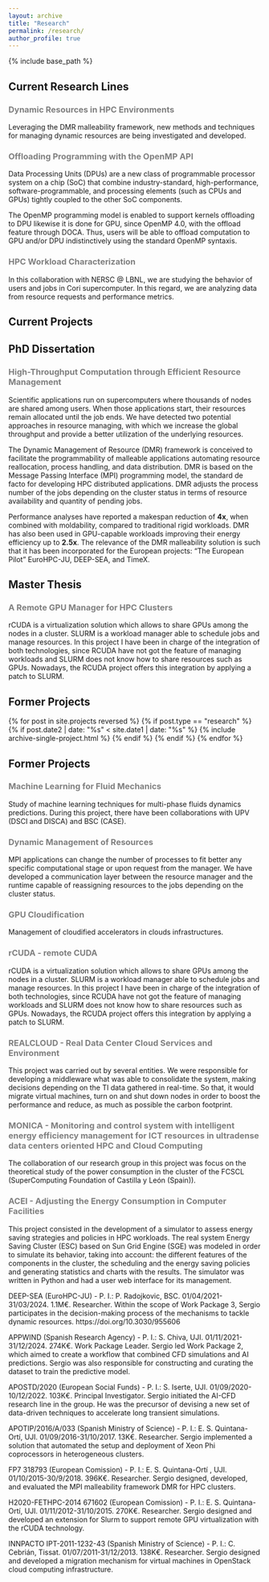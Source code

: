 ```yaml
---
layout: archive
title: "Research"
permalink: /research/
author_profile: true
---
```


{% include base_path %}

<h2>Current Research Lines</h2>
<h3 style="color:gray;">Dynamic Resources in HPC Environments</h3>
<p>Leveraging the DMR malleability framework, new methods and techniques for managing dynamic resources are being investigated and developed.</p>

<h3 style="color:gray;">Offloading Programming with the OpenMP API</h3>
<p>Data Processing Units (DPUs) are a new class of programmable processor system on a chip (SoC) that combine industry-standard, high-performance, software-programmable, and processing elements (such as CPUs and GPUs) tightly coupled to the other SoC components.</p>
<p>The OpenMP programming model is enabled to support kernels offloading to DPU likewise it is done for GPU, since OpenMP 4.0, with the offload feature through DOCA. Thus, users will be able to offload computation to GPU and/or DPU indistinctively using the standard OpenMP syntaxis.</p>

<h3 style="color:gray;">HPC Workload Characterization</h3>
<p>In this collaboration with NERSC @ LBNL, we are studying the behavior of users and jobs in Cori supercomputer.  In this regard, we are analyzing data from resource requests and performance metrics.</p>

<h2>Current Projects</h2>

<h2>PhD Dissertation</h2>
<h3 style="color:gray;">High-Throughput Computation through Efficient Resource Management</h3>
<p>Scientific applications run on supercomputers where thousands of nodes are shared among users. 
    When those applications start, their resources remain allocated until the job ends. 
    We have detected two potential approaches in resource managing, with which we increase the global throughput and provide a better utilization of the underlying resources.</p>
<p>The Dynamic Management of Resource (DMR) framework is conceived to facilitate the programmability of malleable applications automating resource reallocation, process handling, and data distribution. DMR is based on the Message Passing Interface (MPI) programming model, the standard de facto for developing HPC distributed applications. DMR adjusts the process number of the jobs depending on the cluster status in terms of resource availability and quantity of pending jobs.</p>
Performance analyses have reported a makespan reduction of <strong>4x</strong>, when combined with moldability, compared to traditional rigid workloads. DMR has also been used in GPU-capable workloads improving their energy efficiency up to <strong>2.5x</strong>.
The relevance of the DMR malleability solution is such that it has been incorporated for the European projects: “The European Pilot” EuroHPC-JU, DEEP-SEA, and TimeX.

<h2>Master Thesis</h2>
<h3 style="color:gray;">A Remote GPU Manager for HPC Clusters</h3>
<p>rCUDA is a virtualization solution which allows to share GPUs among the nodes in a cluster. SLURM is a workload manager able to schedule jobs and manage resources. 
    In this project I have been in charge of the integration of both technologies, 
    since RCUDA have not got the feature of managing workloads and SLURM does not know how to share resources such as GPUs. 
    Nowadays, the RCUDA project offers this integration by applying a patch to SLURM.</p>

<h2> Former Projects </h2>
{% for post in site.projects reversed %}
    {% if post.type == "research" %}
    {% if post.date2 | date: "%s" < site.date1 | date: "%s" %}
    {% include archive-single-project.html %}
    {% endif %}
    {% endif %}
{% endfor %}

<h2>Former Projects</h2>
<h3 style="color:gray;">Machine Learning for Fluid Mechanics</h3>
<p>Study of machine learning techniques for multi-phase fluids dynamics predictions. During this project, there have been collaborations with UPV (DSCI and DISCA) and BSC (CASE).</p>

<h3 style="color:gray;">Dynamic Management of Resources</h3>
<p>MPI applications can change the number of processes to fit better any specific computational stage or upon request from the manager. We have developed a communication layer between the resource manager and the runtime capable of reassigning resources to the jobs depending on the cluster status.</p>

<h3 style="color:gray;">GPU Cloudification</h3>
<p>Management of cloudified accelerators in clouds infrastructures.</p>

<h3 style="color:gray;">rCUDA - remote CUDA</h3>
<p>rCUDA is a virtualization solution which allows to share GPUs among the nodes in a cluster. SLURM is a workload manager able to schedule jobs and manage resources. In this project I have been in charge of the integration of both technologies, since RCUDA have not got the feature of managing workloads and SLURM does not know how to share resources such as GPUs. Nowadays, the RCUDA project offers this integration by applying a patch to SLURM.</p>

<h3 style="color:gray;">REALCLOUD - Real Data Center Cloud Services and Environment</h3>
<p>This project was carried out by several entities. We were responsible for developing a middleware what was able to consolidate the system, making decisions depending on the TI data gathered in real-time. So that, it would migrate virtual machines, turn on and shut down nodes in order to boost the performance and reduce, as much as possible the carbon footprint.</p>

<h3 style="color:gray;">MONICA - Monitoring and control system with intelligent energy efficiency management for ICT resources in ultradense data centers oriented HPC and Cloud Computing</h3>
<p>The collaboration of our research group in this project was focus on the theoretical study of the power consumption in the cluster of the FCSCL (SuperComputing Foundation of Castilla y León (Spain)).</p>

<h3 style="color:gray;">ACEI - Adjusting the Energy Consumption in Computer Facilities</h3>
<p>This project consisted in the development of a simulator to assess energy saving strategies and policies in HPC workloads. The real system Energy Saving Cluster (ESC) based on Sun Grid Engine (SGE) was modeled in order to simulate its behavior, taking into account: the different features of the components in the cluster, the scheduling and the energy saving policies and generating statistics and charts with the results. The simulator was written in Python and had a user web interface for its management.</p>





<p>DEEP-SEA (EuroHPC-JU) - P. I.: P. Radojkovic, BSC. 01/04/2021-31/03/2024. 1.1M€. Researcher. Within the scope of Work Package 3, Sergio participates in the decision-making process of the mechanisms to tackle dynamic resources. https://doi.org/10.3030/955606</p>
<p>APPWIND (Spanish Research Agency) - P. I.: S. Chiva, UJI. 01/11/2021-31/12/2024. 274K€. Work Package Leader. Sergio led Work Package 2, which aimed to create a workflow that combined CFD simulations and AI predictions. Sergio was also responsible for constructing and curating the dataset to train the predictive model.</p>
<p>APOSTD/2020 (European Social Funds) - P. I.: S. Iserte, UJI. 01/09/2020-10/12/2022. 103K€. Principal Investigator. Sergio initiated the AI-CFD research line in the group. He was the precursor of devising a  new set of data-driven techniques to accelerate long transient simulations.</p>
<p>APOTIP/2016/A/033 (Spanish Ministry of Science) - P. I.: E. S. Quintana-Ortí, UJI. 01/09/2016-31/10/2017. 13K€. Researcher. Sergio implemented a solution that automated the setup and deployment of Xeon Phi coprocessors in heterogeneous clusters.</p>
<p>FP7 318793 (European Comission) - P. I.: E. S. Quintana-Ortí , UJI. 01/10/2015-30/9/2018. 396K€. Researcher. Sergio designed, developed, and evaluated the MPI malleability framework DMR for HPC clusters.</p>
<p>H2020-FETHPC-2014 671602 (European Comission) - P. I.: E. S. Quintana-Ortí, UJI. 01/11/2012-31/10/2015. 270K€. Researcher. Sergio designed and developed an extension for Slurm to support remote GPU virtualization with the rCUDA technology.</p>
<p>INNPACTO IPT-2011-1232-43 (Spanish Ministry of Science) - P. I.: C. Cebrián, Tissat. 01/07/2011-31/12/2013. 138K€. Researcher. Sergio designed and developed a migration mechanism for virtual machines in OpenStack cloud computing infrastructure.</p>
